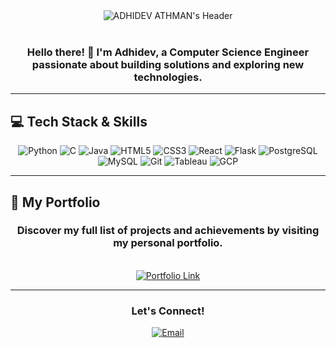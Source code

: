 <div align="center">
  <img src="https://capsule-render.vercel.app/api?type=waving&color=gradient&height=150&section=header&text=ADHIDEV%20ATHMAN&fontSize=50&fontAlign=80&fontColor=4c87b9&animation=twinkling&stroke=000000" alt="ADHIDEV ATHMAN's Header" />
</div>



<br>

<div align="center">
  <h3>Hello there! 👋 I'm Adhidev, a Computer Science Engineer passionate about building solutions and exploring new technologies.</h3>
</div>

---

## 💻 Tech Stack & Skills

<div align="center">
  <img src="https://img.shields.io/badge/Python-3776AB?style=for-the-badge&logo=python&logoColor=white" alt="Python" />
  <img src="https://img.shields.io/badge/C-A8B9CC?style=for-the-badge&logo=c&logoColor=white" alt="C" />
  <img src="https://img.shields.io/badge/Java-007396?style=for-the-badge&logo=java&logoColor=white" alt="Java" />
  <img src="https://img.shields.io/badge/HTML5-E34F26?style=for-the-badge&logo=html5&logoColor=white" alt="HTML5" />
  <img src="https://img.shields.io/badge/CSS3-1572B6?style=for-the-badge&logo=css3&logoColor=white" alt="CSS3" />
  <img src="https://img.shields.io/badge/React-61DAFB?style=for-the-badge&logo=react&logoColor=black" alt="React" />
  <img src="https://img.shields.io/badge/Flask-000000?style=for-the-badge&logo=flask&logoColor=white" alt="Flask" />
  <img src="https://img.shields.io/badge/PostgreSQL-4169E1?style=for-the-badge&logo=postgresql&logoColor=white" alt="PostgreSQL" />
  <img src="https://img.shields.io/badge/MySQL-4479A1?style=for-the-badge&logo=mysql&logoColor=white" alt="MySQL" />
  <img src="https://img.shields.io/badge/Git-F05032?style=for-the-badge&logo=git&logoColor=white" alt="Git" />
  <img src="https://img.shields.io/badge/Tableau-E97627?style=for-the-badge&logo=tableau&logoColor=white" alt="Tableau" />
  <img src="https://img.shields.io/badge/Google_Cloud-4285F4?style=for-the-badge&logo=google-cloud&logoColor=white" alt="GCP" />
</div>

---

## 🔗 My Portfolio

<div align="center">
  <h3>Discover my full list of projects and achievements by visiting my personal portfolio.</h3>
  <br>
  <a href="https://portfolio-phi-umber-37.vercel.app/">
    <img src="https://img.shields.io/badge/View%20My%20Portfolio-blue?style=for-the-badge&logo=vercel&logoColor=white" alt="Portfolio Link" />
  </a>
</div>

---


<div align="center">
  <h3>Let's Connect!</h3>
  <a href="mailto:adhidevathman@gmail.com">
    <img src="https://img.shields.io/badge/Email-D14836?style=for-the-badge&logo=gmail&logoColor=white" alt="Email" />
  </a>
</div>
